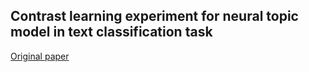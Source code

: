 ## Contrast learning experiment for neural topic model in text classification task
[Original paper](https://arxiv.org/abs/2110.12764) 